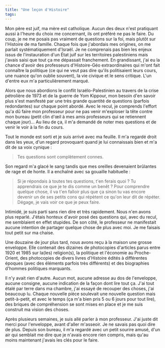```yaml
---
title: "Une leçon d'Histoire"
tags:
---
```


Mon père est juif, ma mère est catholique. Aucun des deux n'est pratiquant aussi à l'heure du choix me concernant, ils ont préféré ne pas le faire. Du coup, je ne me posais pas vraiment de questions sur la foi, mais plutôt sur l'Histoire de ma famille. Chaque fois que j'abordais mes origines, on me parlait systématiquement d'Israël. Je ne comprenais pas bien les enjeux issus de l'instauration d'un État juif sur les territoires palestiniens mais j'avais saisi que tout ça me dépassait franchement. En grandissant, j'ai eu la chance d'avoir des professeurs d'Histoire-Géo extraordinaires qui m'ont fait connaître la politique (ce qui ne veut pas dire qu'ils politisaient leurs cours, une nuance qu'on oublie souvent), la vie civique et le sens critique. L'un d'entre eux m'a particulièrement marqué.

Alors que nous abordions le conflit Israëlo-Palestinien au travers de la crise pétrolière de 1973 et de la guerre de Yom Kippour, mon besoin d'en savoir plus s'est manifesté par une très grande quantité de questions (parfois redondantes) sur chaque point abordé. Avec le recul, je comprends l'effort qu'a dû faire mon professeur pour ne pas venir m'exploser la tête contre mon bureau (petit clin d'œil à mes amis professeurs qui se retiennent chaque jour)… Au lieu de ça, il m'a demandé de noter mes questions et de venir le voir à la fin du cours.

Tout le monde est sorti et je suis arrivé avec ma feuille. Il m'a regardé droit dans les yeux, d'un regard provoquant quand je lui connaissais bien et m'a dit de sa voix cynique :

> Tes questions sont complètement connes.

Son regard m'a glacé le sang tandis que mes oreilles devenaient brûlantes de rage et de honte. Il a enchaîné avec sa gouaille habituelle :

> Si je répondais à toutes tes questions, t'en ferais quoi ? Tu apprendrais ce que je te dis comme un benêt ? Pour comprendre quelque chose, il va t'en falloir plus que ça sinon tu vas encore devenir un de ses petits cons qui répètent ce qu'on leur dit de répéter. Dégage, je vais voir ce que je peux faire.

Intimidé, je suis parti sans rien dire et très rapidement. Nous n'en avons plus reparlé. J'étais honteux d'avoir posé des questions qui, avec du recul, me semblaient en effet stupides. De son côté, le professeur ne manifestait aucune intention de partager quelque chose de plus avec moi. Je me faisais tout petit sur ma chaise.

Une douzaine de jour plus tard, nous avons reçu à la maison une grosse enveloppe. Elle contenait des dizaines de photocopies d'articles parus entre 1920 et 1985 sur la(les) religion(s), la politique et l'économie au Proche-Orient, des photocopies de divers livres d'Histoire édités à différentes époques (avec des éléments parfois très différents) et des biographies d'hommes politiques marquants.

Il n'y avait rien d'autre. Aucun mot, aucune adresse au dos de l'enveloppe, aucune consigne, aucune indication de la façon dont lire tout ça. J'ai tout étalé par terre dans ma chambre, j'ai essayé de recouper des choses, j'ai beaucoup lu. Chaque nouvelle pièce soulevait une nouvelle question mais petit-à-petit, et avec le temps (ça m'a bien pris 5 ou 6 jours pour tout lire), des briques de compréhension se sont mises en place et je me suis construit ma vision des choses.

Après plusieurs semaines, je suis allé parler à mon professeur. J'ai juste dit merci pour l'enveloppe, avant d'aller m'asseoir. Je ne savais pas quoi dire de plus. Depuis son bureau, il m'a regardé avec un petit sourire amusé, d'un air qui semblait me dire que je n'avais encore rien compris, mais qu'au moins maintenant j'avais les clés pour le faire.
